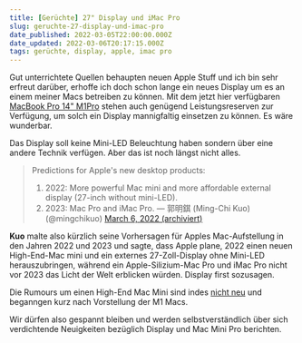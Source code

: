 ```yaml
---
title: [Gerüchte] 27" Display und iMac Pro
slug: geruchte-27-display-und-imac-pro
date_published: 2022-03-05T22:00:00.000Z
date_updated: 2022-03-06T20:17:15.000Z
tags: gerüchte, display, apple, imac pro
---
```


Gut unterrichtete Quellen behaupten neuen Apple Stuff und ich bin sehr erfreut darüber, erhoffe ich doch schon lange ein neues Display um es an einem meiner Macs betreiben zu können. Mit dem jetzt hier verfügbaren [MacBook Pro 14" M1Pro](__GHOST_URL__/hallo-macbook-pro-14/) stehen auch genügend Leistungsreserven zur Verfügung, um solch ein Display mannigfaltig einsetzen zu können. Es wäre wunderbar.

Das Display soll keine Mini-LED Beleuchtung haben sondern über eine andere Technik verfügen. Aber das ist noch längst nicht alles.

> Predictions for Apple's new desktop products:
> 1. 2022: More powerful Mac mini and more affordable external display (27-inch without mini-LED).
> 2. 2023: Mac Pro and iMac Pro.
> — 郭明錤 (Ming-Chi Kuo) (@mingchikuo) [March 6, 2022 (archiviert)](http://web.archive.org/web/20220306163547/https://twitter.com/mingchikuo/status/1500507564148400128?ref_src=twsrc%5Etfw)

**Kuo** malte also kürzlich seine Vorhersagen für Apples Mac-Aufstellung in den Jahren 2022 und 2023 und sagte, dass Apple plane, 2022 einen neuen High-End-Mac mini und ein externes 27-Zoll-Display ohne Mini-LED herauszubringen, während ein Apple-Silizium-‌Mac Pro‌ und ‌iMac‌ Pro nicht vor 2023 das Licht der Welt erblicken würden. Display first sozusagen.

Die Rumours um einen High-End Mac Mini sind indes [nicht neu](__GHOST_URL__/macmini-mit-m1x-erwartet/) und beganngen kurz nach Vorstellung der M1 Macs.

Wir dürfen also gespannt bleiben und werden selbstverständlich über sich verdichtende Neuigkeiten bezüglich Display und Mac Mini Pro berichten.
